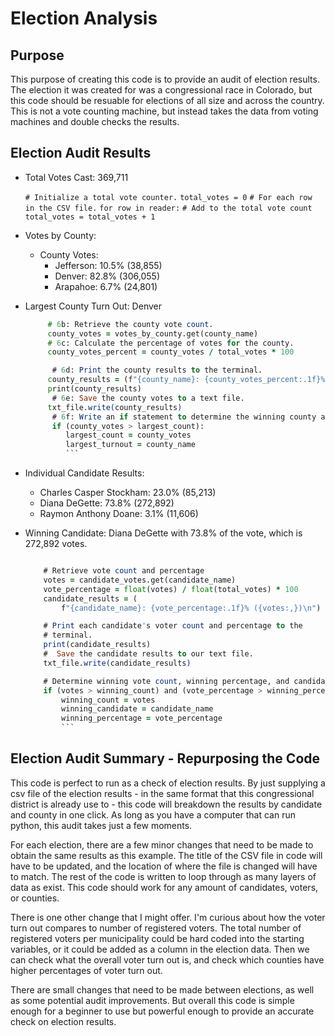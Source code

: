 # Election Analysis
## Purpose
This purpose of creating this code is to provide an audit of election results. 
The election it was created for was a congressional race in Colorado, but this code should be resuable for elections of all size and across the country.
This is not a vote counting machine, but instead takes the data from voting machines and double checks the results. 
## Election Audit Results
* Total Votes Cast: 369,711
  
  `# Initialize a total vote counter.`
    `total_votes = 0`
    `# For each row in the CSV file.`
    `for row in reader:`
        `# Add to the total vote count`
        `total_votes = total_votes + 1`

* Votes by County: 
  * County Votes:
    * Jefferson: 10.5% (38,855)
    * Denver: 82.8% (306,055)
    * Arapahoe: 6.7% (24,801)
* Largest County Turn Out: Denver
   
   ``` for county_name in votes_by_county:
        # 6b: Retrieve the county vote count.
        county_votes = votes_by_county.get(county_name)
        # 6c: Calculate the percentage of votes for the county.
        county_votes_percent = county_votes / total_votes * 100

         # 6d: Print the county results to the terminal.
        county_results = (f"{county_name}: {county_votes_percent:.1f}% ({county_votes:,})\n")
        print(county_results)
         # 6e: Save the county votes to a text file.
        txt_file.write(county_results)
         # 6f: Write an if statement to determine the winning county and get its vote count.
         if (county_votes > largest_count):
            largest_count = county_votes
            largest_turnout = county_name
            ```

* Individual Candidate Results: 
    * Charles Casper Stockham: 23.0% (85,213)
    * Diana DeGette: 73.8% (272,892)
    * Raymon Anthony Doane: 3.1% (11,606)
* Winning Candidate: Diana DeGette with 73.8% of the vote, which is 272,892 votes.

    ``` for candidate_name in candidate_votes:

        # Retrieve vote count and percentage
        votes = candidate_votes.get(candidate_name)
        vote_percentage = float(votes) / float(total_votes) * 100
        candidate_results = (
            f"{candidate_name}: {vote_percentage:.1f}% ({votes:,})\n")

        # Print each candidate's voter count and percentage to the
        # terminal.
        print(candidate_results)
        #  Save the candidate results to our text file.
        txt_file.write(candidate_results)

        # Determine winning vote count, winning percentage, and candidate.
        if (votes > winning_count) and (vote_percentage > winning_percentage):
            winning_count = votes
            winning_candidate = candidate_name
            winning_percentage = vote_percentage
            ```

## Election Audit Summary - Repurposing the Code
This code is perfect to run as a check of election results. By just supplying a csv file of the election results - in the same format that this congressional district is already use to - this code will breakdown the results by candidate and county in one click. As long as you have a computer that can run python, this audit takes just a few moments. 


For each election, there are a few minor changes that need to be made to obtain the same results as this example. The title of the CSV file in code will have to be updated, and the location of where the file is changed will have to match. 
The rest of the code is written to loop through as many layers of data as exist. 
This code should work for any amount of candidates, voters, or counties. 

There is one other change that I might offer. I'm curious about how the voter turn out compares to number of registered voters. The total number of registered voters per municipality could be hard coded into the starting variables, or it could be added as a column in the election data. Then we can check what the overall voter turn out is, and check which counties have higher percentages of voter turn out. 

There are small changes that need to be made between elections, as well as some potential audit improvements. But overall this code is simple enough for a beginner to use but powerful enough to provide an accurate check on election results. 
